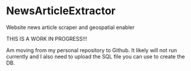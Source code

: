 # NewsArticleExtractor
Website news article scraper and geospatial enabler

THIS IS A WORK IN PROGRESS!!!

Am moving from my personal repository to Github. It likely will not run currently and I also need to upload the
SQL file you can use to create the DB.
